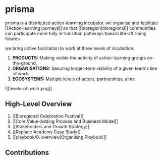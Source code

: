 # prisma

prisma is a distributed action-learning incubator. we organise and facilitate [[Action-learning journeys]] so that [[bioregion|bioregional]] communities can participate more fully in transition pathways toward life-affirming futures.

we bring active facilitation to work at three levels of incubation:

1. **PRODUCTS:** Making visible the activity of action-learning groups on-the-ground. 
2. **ORGANISATIONS:** Securing longer-term viability of a given team's line of work.
3. **ECOSYSTEMS:** Multiple levels of actors, partnerships, aims. 

![[levels-of-work.png]]
## High-Level Overview

1. [[Bioregional Celebration Festival]]
2. [[Core Value-Adding Process and Business Model]]
3. [[Stakeholders and Growth Strategy]]
4. [[Replace Academy Case Study]]
5. [[playbook/0. overview|Organising Playbook]]

## Contributions

<canvas id="contributionsChart"></canvas>

<script src="https://cdn.jsdelivr.net/npm/chart.js"></script>
<script>
  // Brand color palette
  const brandColors = ["#cd5aff", "#8067ff", "#ef64ff", "#ff4b85"];

  // Function to get color from the brand palette, cycling through if there are more contributors than colors
  function getBrandColor(index) {
    return brandColors[index % brandColors.length];
  }

  fetch("contributions.json")
    .then(response => response.json())
    .then(data => {
      const ctx = document.getElementById('contributionsChart').getContext('2d');
      
      // Prepare the dataset for each contributor
      const chartData = {
        labels: [],  // Array to store months
        datasets: [] // Array to store the data for each contributor
      };

      // Loop through each contributor
      data.forEach((entry, index) => {
        const user = entry.user;
        const history = entry.history;

        // Fill in the labels (months) from the first contributor's data
        if (chartData.labels.length === 0) {
          chartData.labels = history.map(h => h.month);
        }

        // Prepare the data for each contributor
        const userCommits = history.map(h => h.commits);
        chartData.datasets.push({
          label: user,
          data: userCommits,
          fill: false, // No filling under the line
          borderColor: getBrandColor(index), // Use brand color from the palette
          tension: 0.4 // Makes the line smooth
        });
      });

      // Create the chart
      new Chart(ctx, {
        type: 'line', // Use a line chart
        data: chartData,
        options: {
          responsive: true,
          scales: {
            y: {
              beginAtZero: true, // Ensure the y-axis starts at 0
            }
          },
          plugins: {
            legend: {
              display: false // Hide the legend
            }
          }
        }
      });
    });
</script>